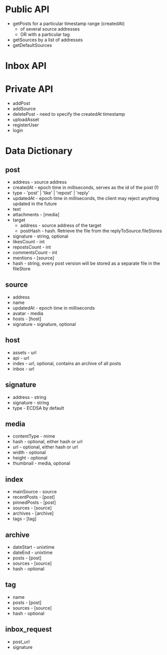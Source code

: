# Public API

- getPosts for a particular timestamp range (createdAt)
  - of several source addresses 
  - OR with a particular tag
- getSources by a list of addresses
- getDefaultSources

# Inbox API

# Private API
- addPost
- addSource
- deletePost - need to specify the createdAt timestamp
- uploadAsset
- registerUser
- login

# Data Dictionary

## post
* address - source address
* createdAt - epoch time in milliseconds, serves as the id of the post (!)
* type - 'post' | 'like' | 'repost' | 'reply'
* updatedAt - epoch time in milliseconds, the client may reject anything updated in the future
* text
* attachments - [media]
* target
  * address - source address of the target
  * postHash - hash. Retrieve the file from the replyToSource.fileStores
* signature - string, optional 
* likesCount - int
* repostsCount - int
* commentsCount - int
* mentions - [source]
* hash - string, every post version will be stored as a separate file in the fileStore

## source
* address
* name
* updatedAt - epoch time in milliseconds
* avatar - media
* hosts - [host]
* signature - signature, optional

## host
* assets - url
* api - url
* index - url, optional, contains an archive of all posts 
* inbox - url

## signature
* address - string
* signature - string
* type - ECDSA by default

## media
* contentType - mime
* hash - optional, either hash or url
* url - optional, either hash or url
* width - optional
* height - optional
* thumbnail - media, optional

## index
* mainSource - source
* recentPosts - [post]
* pinnedPosts - [post]
* sources - [source]
* archives - [archive]
* tags - [tag]

## archive
* dateStart - unixtime
* dateEnd - unixtime
* posts - [post]
* sources - [source]
* hash - optional

## tag
* name
* posts - [post]
* sources - [source]
* hash - optional

## inbox_request
* post_url
* signature
